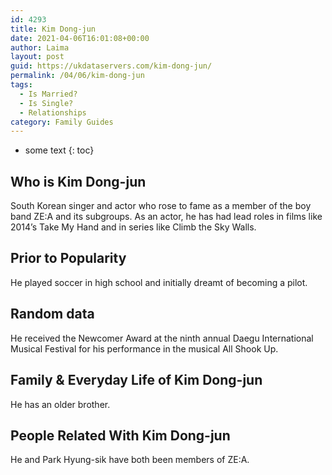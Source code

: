 ```yaml
---
id: 4293
title: Kim Dong-jun
date: 2021-04-06T16:01:08+00:00
author: Laima
layout: post
guid: https://ukdataservers.com/kim-dong-jun/
permalink: /04/06/kim-dong-jun
tags:
  - Is Married?
  - Is Single?
  - Relationships
category: Family Guides
---
```


* some text
{: toc}


## Who is Kim Dong-jun
                  
                  
                  
South Korean singer and actor who rose to fame as a member of the boy band ZE:A and its subgroups. As an actor, he has had lead roles in films like 2014&#8217;s Take My Hand and in series like Climb the Sky Walls.
                  
              
            
              
            
                
                
                
## Prior to Popularity
                  
                  
                  
He played soccer in high school and initially dreamt of becoming a pilot.
                  
              
            
              
            
                
                
                
## Random data
                  
                  
                  
He received the Newcomer Award at the ninth annual Daegu International Musical Festival for his performance in the musical All Shook Up.
                  
              
            
              
            
                
                
                
## Family & Everyday Life of Kim Dong-jun
                  
                  
                  
He has an older brother.
                  
              
            
              
            
                
                
                
## People Related With Kim Dong-jun
                  
                  
                  
He and Park Hyung-sik have both been members of ZE:A.
                  
              
            
              
            
                
              
            
              
              
            
            
              
            
          
          
          